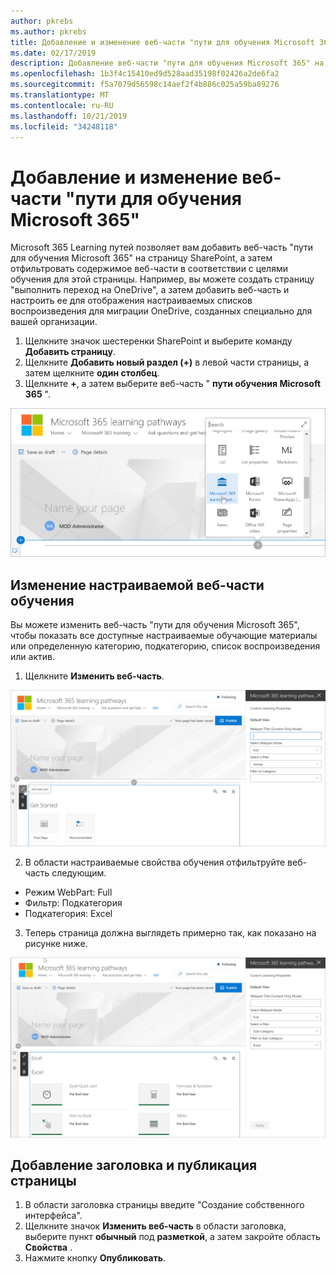 ```yaml
---
author: pkrebs
ms.author: pkrebs
title: Добавление и изменение веб-части "пути для обучения Microsoft 365"
ms.date: 02/17/2019
description: Добавление веб-части "пути для обучения Microsoft 365" на страницу SharePoint
ms.openlocfilehash: 1b3f4c15410ed9d528aad35198f02426a2de6fa2
ms.sourcegitcommit: f5a7079d56598c14aef2f4b886c025a59ba89276
ms.translationtype: MT
ms.contentlocale: ru-RU
ms.lasthandoff: 10/21/2019
ms.locfileid: "34248118"
---
```

# <a name="add-and-edit-the-microsoft-365-learning-pathways-web-part"></a>Добавление и изменение веб-части "пути для обучения Microsoft 365"

Microsoft 365 Learning путей позволяет вам добавить веб-часть "пути для обучения Microsoft 365" на страницу SharePoint, а затем отфильтровать содержимое веб-части в соответствии с целями обучения для этой страницы. Например, вы можете создать страницу "выполнить переход на OneDrive", а затем добавить веб-часть и настроить ее для отображения настраиваемых списков воспроизведения для миграции OneDrive, созданных специально для вашей организации.

1.  Щелкните значок шестеренки SharePoint и выберите команду **Добавить страницу**.
2.  Щелкните **Добавить новый раздел (+)** в левой части страницы, а затем щелкните **один столбец**.
3.  Щелкните **+**, а затем выберите веб-часть " **пути обучения Microsoft 365** ". 

![кг-вебпартадд. png](media/cg-webpartadd.png)

## <a name="edit-the-custom-learning-web-part"></a>Изменение настраиваемой веб-части обучения
Вы можете изменить веб-часть "пути для обучения Microsoft 365", чтобы показать все доступные настраиваемые обучающие материалы или определенную категорию, подкатегорию, список воспроизведения или актив. 

1.  Щелкните **Изменить веб-часть**.

![кг-вебпартедит. png](media/cg-webpartedit.png)

2. В области настраиваемые свойства обучения отфильтруйте веб-часть следующим. 

- Режим WebPart: Full
- Фильтр: Подкатегория
- Подкатегория: Excel

3. Теперь страница должна выглядеть примерно так, как показано на рисунке ниже. 

![кг-вебпартфилтер. png](media/cg-webpartfilter.png)

## <a name="add-a-title-and-publish-the-page"></a>Добавление заголовка и публикация страницы
1. В области заголовка страницы введите "Создание собственного интерфейса".
2. Щелкните значок **Изменить веб-часть** в области заголовка, выберите пункт **обычный** под **разметкой**, а затем закройте область **Свойства** .
3. Нажмите кнопку **Опубликовать**.
